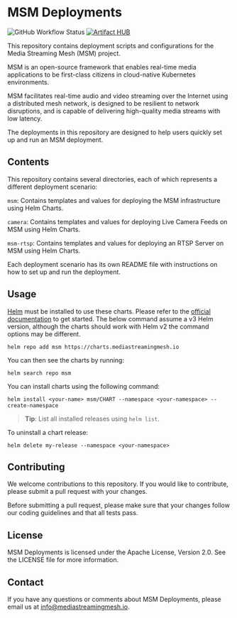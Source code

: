 # MSM Deployments

![GitHub Workflow Status](https://img.shields.io/github/actions/workflow/status/media-streaming-mesh/msm-deployments/release.yaml?branch=main&style=flat-square)
[![Artifact HUB](https://img.shields.io/endpoint?url=https://artifacthub.io/badge/repository/media-streaming-mesh)](https://artifacthub.io/packages/search?repo=media-streaming-mesh)

This repository contains deployment scripts and configurations for the Media Streaming Mesh (MSM) project.

MSM is an open-source framework that enables real-time media applications to be first-class citizens in cloud-native Kubernetes environments.

MSM facilitates real-time audio and video streaming over the Internet using a distributed mesh network, is designed to be resilient to network disruptions, and is capable of delivering high-quality media streams with low latency.

The deployments in this repository are designed to help users quickly set up and run an MSM deployment.

## **Contents**

This repository contains several directories, each of which represents a different deployment scenario:

`msm`: Contains templates and values for deploying the MSM infrastructure using Helm Charts.

`camera`: Contains templates and values for deploying Live Camera Feeds on MSM using Helm Charts.

`msm-rtsp`: Contains templates and values for deploying an RTSP Server on MSM using Helm Charts.

Each deployment scenario has its own README file with instructions on how to set up and run the deployment.

## Usage

[Helm](https://helm.sh) must be installed to use these charts.
Please refer to the [official documentation](https://helm.sh/docs/intro/install/) to get started.  The below command assume a v3 Helm version, although the charts should work with Helm v2 the command options may be different. 

```shell
helm repo add msm https://charts.mediastreamingmesh.io
```

You can then see the charts by running:

```shell
helm search repo msm
```

You can install charts using the following command:

```shell
helm install <your-name> msm/CHART --namespace <your-namespace> --create-namespace
```

> **Tip**: List all installed releases using `helm list`.

To uninstall a chart release:

```shell
helm delete my-release --namespace <your-namespace>
```

## **Contributing**

We welcome contributions to this repository. If you would like to contribute, please submit a pull request with your changes.

Before submitting a pull request, please make sure that your changes follow our coding guidelines and that all tests pass.

## **License**

MSM Deployments is licensed under the Apache License, Version 2.0. See the LICENSE file for more information.

## **Contact**

If you have any questions or comments about MSM Deployments, please email us at info@mediastreamingmesh.io.
